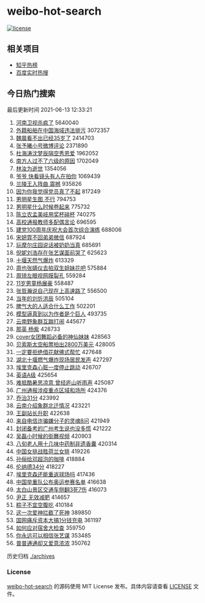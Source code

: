 # weibo-hot-search

[![license](https://img.shields.io/github/license/Arrackisarookie/weibo-hot-search)](https://github.com/Arrackisarookie/weibo-hot-search/blob/master/LICENSE)


## 相关项目
+ [知乎热榜](https://github.com/Arrackisarookie/zhihu-top-search)
+ [百度实时热搜](https://github.com/Arrackisarookie/baidu-hot-search)

## 今日热门搜索

<!-- Rank Begin -->

最后更新时间 2021-06-13 12:33:21

1. [河南卫视杀疯了](https://s.weibo.com/weibo?q=%E6%B2%B3%E5%8D%97%E5%8D%AB%E8%A7%86%E6%9D%80%E7%96%AF%E4%BA%86&Refer=top) 5640040
1. [外籍船舶在中国海域违法排污](https://s.weibo.com/weibo?q=%E5%A4%96%E7%B1%8D%E8%88%B9%E8%88%B6%E5%9C%A8%E4%B8%AD%E5%9B%BD%E6%B5%B7%E5%9F%9F%E8%BF%9D%E6%B3%95%E6%8E%92%E6%B1%A1&Refer=top) 3072357
1. [魏晨看不出已经35岁了](https://s.weibo.com/weibo?q=%23%E9%AD%8F%E6%99%A8%E7%9C%8B%E4%B8%8D%E5%87%BA%E5%B7%B2%E7%BB%8F35%E5%B2%81%E4%BA%86%23&Refer=top) 2414703
1. [张予曦小号微博评论](https://s.weibo.com/weibo?q=%23%E5%BC%A0%E4%BA%88%E6%9B%A6%E5%B0%8F%E5%8F%B7%E5%BE%AE%E5%8D%9A%E8%AF%84%E8%AE%BA%23&Refer=top) 2371890
1. [杜海涛沈梦辰隔空秀恩爱](https://s.weibo.com/weibo?q=%23%E6%9D%9C%E6%B5%B7%E6%B6%9B%E6%B2%88%E6%A2%A6%E8%BE%B0%E9%9A%94%E7%A9%BA%E7%A7%80%E6%81%A9%E7%88%B1%23&Refer=top) 1962052
1. [南方人过不了六级的原因](https://s.weibo.com/weibo?q=%23%E5%8D%97%E6%96%B9%E4%BA%BA%E8%BF%87%E4%B8%8D%E4%BA%86%E5%85%AD%E7%BA%A7%E7%9A%84%E5%8E%9F%E5%9B%A0%23&Refer=top) 1702049
1. [林汝为逝世](https://s.weibo.com/weibo?q=%23%E6%9E%97%E6%B1%9D%E4%B8%BA%E9%80%9D%E4%B8%96%23&Refer=top) 1354056
1. [爷爷 快看镜头有人在拍你](https://s.weibo.com/weibo?q=%E7%88%B7%E7%88%B7%20%E5%BF%AB%E7%9C%8B%E9%95%9C%E5%A4%B4%E6%9C%89%E4%BA%BA%E5%9C%A8%E6%8B%8D%E4%BD%A0&Refer=top) 1069439
1. [兰陵王入阵曲 震撼](https://s.weibo.com/weibo?q=%E5%85%B0%E9%99%B5%E7%8E%8B%E5%85%A5%E9%98%B5%E6%9B%B2%20%E9%9C%87%E6%92%BC&Refer=top) 935826
1. [因为你我觉得党员真了不起](https://s.weibo.com/weibo?q=%23%E5%9B%A0%E4%B8%BA%E4%BD%A0%E6%88%91%E8%A7%89%E5%BE%97%E5%85%9A%E5%91%98%E7%9C%9F%E4%BA%86%E4%B8%8D%E8%B5%B7%23&Refer=top) 817249
1. [男明星生图 不行](https://s.weibo.com/weibo?q=%E7%94%B7%E6%98%8E%E6%98%9F%E7%94%9F%E5%9B%BE%20%E4%B8%8D%E8%A1%8C&Refer=top) 794753
1. [男明星什么时候卷起来](https://s.weibo.com/weibo?q=%23%E7%94%B7%E6%98%8E%E6%98%9F%E4%BB%80%E4%B9%88%E6%97%B6%E5%80%99%E5%8D%B7%E8%B5%B7%E6%9D%A5%23&Refer=top) 775732
1. [陈立农孟美岐用奖杯碰杯](https://s.weibo.com/weibo?q=%23%E9%99%88%E7%AB%8B%E5%86%9C%E5%AD%9F%E7%BE%8E%E5%B2%90%E7%94%A8%E5%A5%96%E6%9D%AF%E7%A2%B0%E6%9D%AF%23&Refer=top) 740275
1. [高校通报教师多配偶言论](https://s.weibo.com/weibo?q=%23%E9%AB%98%E6%A0%A1%E9%80%9A%E6%8A%A5%E6%95%99%E5%B8%88%E5%A4%9A%E9%85%8D%E5%81%B6%E8%A8%80%E8%AE%BA%23&Refer=top) 696595
1. [建党100周年庆祝大会首次综合演练](https://s.weibo.com/weibo?q=%23%E5%BB%BA%E5%85%9A100%E5%91%A8%E5%B9%B4%E5%BA%86%E7%A5%9D%E5%A4%A7%E4%BC%9A%E9%A6%96%E6%AC%A1%E7%BB%BC%E5%90%88%E6%BC%94%E7%BB%83%23&Refer=top) 688006
1. [宋妍霏不回弟弟微信](https://s.weibo.com/weibo?q=%23%E5%AE%8B%E5%A6%8D%E9%9C%8F%E4%B8%8D%E5%9B%9E%E5%BC%9F%E5%BC%9F%E5%BE%AE%E4%BF%A1%23&Refer=top) 687924
1. [玩摩尔庄园说话被奶奶当真](https://s.weibo.com/weibo?q=%23%E7%8E%A9%E6%91%A9%E5%B0%94%E5%BA%84%E5%9B%AD%E8%AF%B4%E8%AF%9D%E8%A2%AB%E5%A5%B6%E5%A5%B6%E5%BD%93%E7%9C%9F%23&Refer=top) 685691
1. [倪妮刘浩存在张艺谋面前哭了](https://s.weibo.com/weibo?q=%23%E5%80%AA%E5%A6%AE%E5%88%98%E6%B5%A9%E5%AD%98%E5%9C%A8%E5%BC%A0%E8%89%BA%E8%B0%8B%E9%9D%A2%E5%89%8D%E5%93%AD%E4%BA%86%23&Refer=top) 625623
1. [十堰天然气爆炸](https://s.weibo.com/weibo?q=%23%E5%8D%81%E5%A0%B0%E5%A4%A9%E7%84%B6%E6%B0%94%E7%88%86%E7%82%B8%23&Refer=top) 613329
1. [周也张婧仪去拍双生姐妹花吧](https://s.weibo.com/weibo?q=%E5%91%A8%E4%B9%9F%E5%BC%A0%E5%A9%A7%E4%BB%AA%E5%8E%BB%E6%8B%8D%E5%8F%8C%E7%94%9F%E5%A7%90%E5%A6%B9%E8%8A%B1%E5%90%A7&Refer=top) 575884
1. [周琦左眼视网膜裂孔](https://s.weibo.com/weibo?q=%23%E5%91%A8%E7%90%A6%E5%B7%A6%E7%9C%BC%E8%A7%86%E7%BD%91%E8%86%9C%E8%A3%82%E5%AD%94%23&Refer=top) 559284
1. [11岁男童杨展豪](https://s.weibo.com/weibo?q=11%E5%B2%81%E7%94%B7%E7%AB%A5%E6%9D%A8%E5%B1%95%E8%B1%AA&Refer=top) 558487
1. [张哲瀚说自己现在上高速路了](https://s.weibo.com/weibo?q=%23%E5%BC%A0%E5%93%B2%E7%80%9A%E8%AF%B4%E8%87%AA%E5%B7%B1%E7%8E%B0%E5%9C%A8%E4%B8%8A%E9%AB%98%E9%80%9F%E8%B7%AF%E4%BA%86%23&Refer=top) 556500
1. [当年的刘忻洪辰](https://s.weibo.com/weibo?q=%23%E5%BD%93%E5%B9%B4%E7%9A%84%E5%88%98%E5%BF%BB%E6%B4%AA%E8%BE%B0%23&Refer=top) 505104
1. [脾气大的人适合什么工作](https://s.weibo.com/weibo?q=%23%E8%84%BE%E6%B0%94%E5%A4%A7%E7%9A%84%E4%BA%BA%E9%80%82%E5%90%88%E4%BB%80%E4%B9%88%E5%B7%A5%E4%BD%9C%23&Refer=top) 502201
1. [模型逼真到以为作者是个巨人](https://s.weibo.com/weibo?q=%23%E6%A8%A1%E5%9E%8B%E9%80%BC%E7%9C%9F%E5%88%B0%E4%BB%A5%E4%B8%BA%E4%BD%9C%E8%80%85%E6%98%AF%E4%B8%AA%E5%B7%A8%E4%BA%BA%23&Refer=top) 493735
1. [云南野象群互踹打闹](https://s.weibo.com/weibo?q=%23%E4%BA%91%E5%8D%97%E9%87%8E%E8%B1%A1%E7%BE%A4%E4%BA%92%E8%B8%B9%E6%89%93%E9%97%B9%23&Refer=top) 445677
1. [那英 杨紫](https://s.weibo.com/weibo?q=%E9%82%A3%E8%8B%B1%20%E6%9D%A8%E7%B4%AB&Refer=top) 428733
1. [cover女团舞蹈必备的神仙妹妹](https://s.weibo.com/weibo?q=cover%E5%A5%B3%E5%9B%A2%E8%88%9E%E8%B9%88%E5%BF%85%E5%A4%87%E7%9A%84%E7%A5%9E%E4%BB%99%E5%A6%B9%E5%A6%B9&Refer=top) 428563
1. [贝索斯太空船票拍出2800万美元](https://s.weibo.com/weibo?q=%23%E8%B4%9D%E7%B4%A2%E6%96%AF%E5%A4%AA%E7%A9%BA%E8%88%B9%E7%A5%A8%E6%8B%8D%E5%87%BA2800%E4%B8%87%E7%BE%8E%E5%85%83%23&Refer=top) 428005
1. [一定要拒绝借花献佛式帮忙](https://s.weibo.com/weibo?q=%23%E4%B8%80%E5%AE%9A%E8%A6%81%E6%8B%92%E7%BB%9D%E5%80%9F%E8%8A%B1%E7%8C%AE%E4%BD%9B%E5%BC%8F%E5%B8%AE%E5%BF%99%23&Refer=top) 427648
1. [湖北十堰燃气爆炸现场居民发声](https://s.weibo.com/weibo?q=%23%E6%B9%96%E5%8C%97%E5%8D%81%E5%A0%B0%E7%87%83%E6%B0%94%E7%88%86%E7%82%B8%E7%8E%B0%E5%9C%BA%E5%B1%85%E6%B0%91%E5%8F%91%E5%A3%B0%23&Refer=top) 427297
1. [埃里克森心脏一度停止跳动](https://s.weibo.com/weibo?q=%23%E5%9F%83%E9%87%8C%E5%85%8B%E6%A3%AE%E5%BF%83%E8%84%8F%E4%B8%80%E5%BA%A6%E5%81%9C%E6%AD%A2%E8%B7%B3%E5%8A%A8%23&Refer=top) 426707
1. [英语A级](https://s.weibo.com/weibo?q=%E8%8B%B1%E8%AF%ADA%E7%BA%A7&Refer=top) 425654
1. [难抵酷暑思凉意 曾经庐山听雨声](https://s.weibo.com/weibo?q=%E9%9A%BE%E6%8A%B5%E9%85%B7%E6%9A%91%E6%80%9D%E5%87%89%E6%84%8F%20%E6%9B%BE%E7%BB%8F%E5%BA%90%E5%B1%B1%E5%90%AC%E9%9B%A8%E5%A3%B0&Refer=top) 425087
1. [广州通报涉疫重点区域和场所](https://s.weibo.com/weibo?q=%23%E5%B9%BF%E5%B7%9E%E9%80%9A%E6%8A%A5%E6%B6%89%E7%96%AB%E9%87%8D%E7%82%B9%E5%8C%BA%E5%9F%9F%E5%92%8C%E5%9C%BA%E6%89%80%23&Refer=top) 424376
1. [乔治31分](https://s.weibo.com/weibo?q=%23%E4%B9%94%E6%B2%BB31%E5%88%86%23&Refer=top) 423992
1. [云南介绍象群北迁情况](https://s.weibo.com/weibo?q=%23%E4%BA%91%E5%8D%97%E4%BB%8B%E7%BB%8D%E8%B1%A1%E7%BE%A4%E5%8C%97%E8%BF%81%E6%83%85%E5%86%B5%23&Refer=top) 423221
1. [王副站长升职](https://s.weibo.com/weibo?q=%23%E7%8E%8B%E5%89%AF%E7%AB%99%E9%95%BF%E5%8D%87%E8%81%8C%23&Refer=top) 422638
1. [来自电信诈骗嫌分子的灵魂8问](https://s.weibo.com/weibo?q=%23%E6%9D%A5%E8%87%AA%E7%94%B5%E4%BF%A1%E8%AF%88%E9%AA%97%E5%AB%8C%E5%88%86%E5%AD%90%E7%9A%84%E7%81%B5%E9%AD%828%E9%97%AE%23&Refer=top) 421949
1. [封闭备考的广州考生说也没多慌](https://s.weibo.com/weibo?q=%23%E5%B0%81%E9%97%AD%E5%A4%87%E8%80%83%E7%9A%84%E5%B9%BF%E5%B7%9E%E8%80%83%E7%94%9F%E8%AF%B4%E4%B9%9F%E6%B2%A1%E5%A4%9A%E6%85%8C%23&Refer=top) 421222
1. [吴磊小时候的街舞视频](https://s.weibo.com/weibo?q=%23%E5%90%B4%E7%A3%8A%E5%B0%8F%E6%97%B6%E5%80%99%E7%9A%84%E8%A1%97%E8%88%9E%E8%A7%86%E9%A2%91%23&Refer=top) 420903
1. [八旬老人用十几味中药制非遗香囊](https://s.weibo.com/weibo?q=%23%E5%85%AB%E6%97%AC%E8%80%81%E4%BA%BA%E7%94%A8%E5%8D%81%E5%87%A0%E5%91%B3%E4%B8%AD%E8%8D%AF%E5%88%B6%E9%9D%9E%E9%81%97%E9%A6%99%E5%9B%8A%23&Refer=top) 420314
1. [中国女排战胜荷兰女排](https://s.weibo.com/weibo?q=%23%E4%B8%AD%E5%9B%BD%E5%A5%B3%E6%8E%92%E6%88%98%E8%83%9C%E8%8D%B7%E5%85%B0%E5%A5%B3%E6%8E%92%23&Refer=top) 419226
1. [孙俪给邓超泡的咖啡](https://s.weibo.com/weibo?q=%23%E5%AD%99%E4%BF%AA%E7%BB%99%E9%82%93%E8%B6%85%E6%B3%A1%E7%9A%84%E5%92%96%E5%95%A1%23&Refer=top) 418884
1. [伦纳德34分](https://s.weibo.com/weibo?q=%23%E4%BC%A6%E7%BA%B3%E5%BE%B734%E5%88%86%23&Refer=top) 418227
1. [埃里克森还能重返球场吗](https://s.weibo.com/weibo?q=%23%E5%9F%83%E9%87%8C%E5%85%8B%E6%A3%AE%E8%BF%98%E8%83%BD%E9%87%8D%E8%BF%94%E7%90%83%E5%9C%BA%E5%90%97%23&Refer=top) 417436
1. [中国举重队公布奥运参赛名单](https://s.weibo.com/weibo?q=%23%E4%B8%AD%E5%9B%BD%E4%B8%BE%E9%87%8D%E9%98%9F%E5%85%AC%E5%B8%83%E5%A5%A5%E8%BF%90%E5%8F%82%E8%B5%9B%E5%90%8D%E5%8D%95%23&Refer=top) 416638
1. [太白山景区交通车侧翻3死7伤](https://s.weibo.com/weibo?q=%E5%A4%AA%E7%99%BD%E5%B1%B1%E6%99%AF%E5%8C%BA%E4%BA%A4%E9%80%9A%E8%BD%A6%E4%BE%A7%E7%BF%BB3%E6%AD%BB7%E4%BC%A4&Refer=top) 416073
1. [尹正 无效减肥](https://s.weibo.com/weibo?q=%E5%B0%B9%E6%AD%A3%20%E6%97%A0%E6%95%88%E5%87%8F%E8%82%A5&Refer=top) 414657
1. [粽子不宜空腹吃](https://s.weibo.com/weibo?q=%23%E7%B2%BD%E5%AD%90%E4%B8%8D%E5%AE%9C%E7%A9%BA%E8%85%B9%E5%90%83%23&Refer=top) 410184
1. [这一次爱神拦截了死神](https://s.weibo.com/weibo?q=%23%E8%BF%99%E4%B8%80%E6%AC%A1%E7%88%B1%E7%A5%9E%E6%8B%A6%E6%88%AA%E4%BA%86%E6%AD%BB%E7%A5%9E%23&Refer=top) 389850
1. [国网痛斥资本大搞1分钱充电](https://s.weibo.com/weibo?q=%23%E5%9B%BD%E7%BD%91%E7%97%9B%E6%96%A5%E8%B5%84%E6%9C%AC%E5%A4%A7%E6%90%9E1%E5%88%86%E9%92%B1%E5%85%85%E7%94%B5%23&Refer=top) 361197
1. [如何应对宿舍大检查](https://s.weibo.com/weibo?q=%23%E5%A6%82%E4%BD%95%E5%BA%94%E5%AF%B9%E5%AE%BF%E8%88%8D%E5%A4%A7%E6%A3%80%E6%9F%A5%23&Refer=top) 359750
1. [你永远可以相信张艺谋](https://s.weibo.com/weibo?q=%E4%BD%A0%E6%B0%B8%E8%BF%9C%E5%8F%AF%E4%BB%A5%E7%9B%B8%E4%BF%A1%E5%BC%A0%E8%89%BA%E8%B0%8B&Refer=top) 353485
1. [普普通通却又爱意浓浓](https://s.weibo.com/weibo?q=%23%E6%99%AE%E6%99%AE%E9%80%9A%E9%80%9A%E5%8D%B4%E5%8F%88%E7%88%B1%E6%84%8F%E6%B5%93%E6%B5%93%23&Refer=top) 350762
<!-- Rank End -->

历史归档 [./archives](./archives)

### License

[weibo-hot-search](https://github.com/Arrackisarookie/weibo-hot-search) 的源码使用 MIT License 发布。具体内容请查看 [LICENSE](./LICENSE) 文件。
